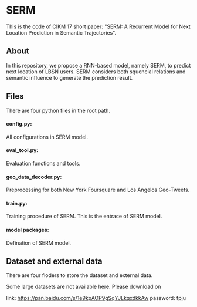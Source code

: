 # SERM

This is the code of CIKM 17 short paper: "SERM: A Recurrent Model for Next Location Prediction in Semantic Trajectories".

## About
In this repository, we propose a RNN-based model, namely SERM, to predict next location of LBSN users. SERM considers both squencial relations and semantic influence to generate the prediction result. 

## Files
There are four python files in the root path.
#### config.py:  
All configurations in SERM model.
#### eval_tool.py:  
Evaluation functions and tools.
#### geo_data_decoder.py: 
Preprocessing for both New York Foursquare and Los Angelos Geo-Tweets.
#### train.py: 
Training procedure of SERM. This is the entrace of SERM model.
#### model packages: 
Defination of SERM model.

## Dataset and external data
There are four floders to store the dataset and external data.


Some large datasets are not available here. Please download on 

link: https://pan.baidu.com/s/1e9kpAOP9gSqYJLkqxdkkAw  password: fpju

